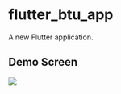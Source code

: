 # flutter_btu_app

A new Flutter application.


## Demo Screen

![](https://github.com/kudane/flutter-btu-app/blob/master/screen.gif)
